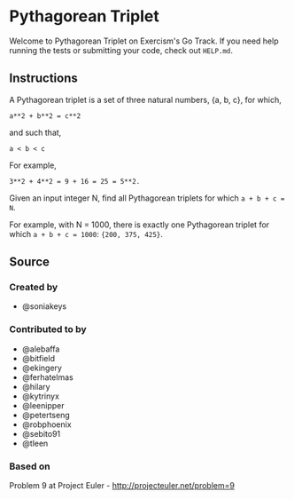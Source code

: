 # Pythagorean Triplet

Welcome to Pythagorean Triplet on Exercism's Go Track.
If you need help running the tests or submitting your code, check out `HELP.md`.

## Instructions

A Pythagorean triplet is a set of three natural numbers, {a, b, c}, for
which,

```text
a**2 + b**2 = c**2
```

and such that,

```text
a < b < c
```

For example,

```text
3**2 + 4**2 = 9 + 16 = 25 = 5**2.
```

Given an input integer N, find all Pythagorean triplets for which `a + b + c = N`.

For example, with N = 1000, there is exactly one Pythagorean triplet for which `a + b + c = 1000`: `{200, 375, 425}`.

## Source

### Created by

- @soniakeys

### Contributed to by

- @alebaffa
- @bitfield
- @ekingery
- @ferhatelmas
- @hilary
- @kytrinyx
- @leenipper
- @petertseng
- @robphoenix
- @sebito91
- @tleen

### Based on

Problem 9 at Project Euler - http://projecteuler.net/problem=9